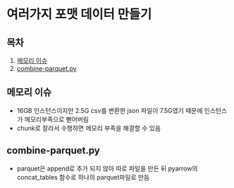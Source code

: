 # 여러가지 포맷 데이터 만들기
## 목차

1. [메모리 이슈](#메모리-이슈)
2. [combine-parquet.py](#combine-parquet.py)
## 메모리 이슈
- 16GB 인스턴스이지만 2.5G csv를 변환한 json 파일이 7.5G였기 때문에 인스턴스가 메모리부족으로 뻗어버림
- chunk로 잘라서 수행하면 메모리 부족을 해결할 수 있음
## combine-parquet.py
- parquet은 append로 추가 되지 않아 따로 파일을 만든 뒤 pyarrow의 concat_tables 함수로 하나의 parquet파일로 만듬